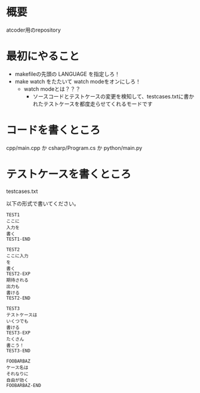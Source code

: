 # 概要
atcoder用のrepository

# 最初にやること

- makefileの先頭の LANGUAGE を指定しろ！
- make watch をたたいて watch modeをオンにしろ！
    - watch modeとは？？？
        - ソースコードとテストケースの変更を検知して、testcases.txtに書かれたテストケースを都度走らせてくれるモードです

# コードを書くところ

cpp/main.cpp か
csharp/Program.cs か
python/main.py

# テストケースを書くところ

testcases.txt

以下の形式で書いてください。


```
TEST1
ここに
入力を
書く
TEST1-END

TEST2
ここに入力
を
書く
TEST2-EXP
期待される
出力も
書ける
TEST2-END

TEST3
テストケースは
いくつでも
書ける
TEST3-EXP
たくさん
書こう！
TEST3-END

FOOBARBAZ
ケース名は
それなりに
自由が効く
FOOBARBAZ-END

```
